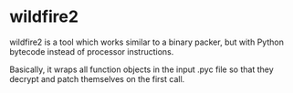 wildfire2
=========

wildfire2 is a tool which works similar to a binary packer, but with Python bytecode instead of processor instructions.

Basically, it wraps all function objects in the input .pyc file so that they decrypt and patch themselves on the first call.
